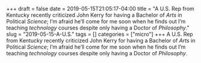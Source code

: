 +++draft = falsedate = 2019-05-15T21:05:17-04:00title = "A U.S. Rep from Kentucky recently criticized John Kerry for having a Bachelor of *Arts* in Political *Science*; I’m afraid he’ll come for me soon when he finds out I’m teaching *technology* courses despite only having a Doctor of *Philosophy*."slug = "2019-05-15-A-U.S."tags = []categories = ["micro"]+++A U.S. Rep from Kentucky recently criticized John Kerry for having a Bachelor of *Arts* in Political *Science*; I’m afraid he’ll come for me soon when he finds out I’m teaching *technology* courses despite only having a Doctor of *Philosophy*.
